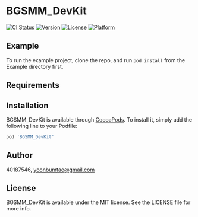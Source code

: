 # BGSMM_DevKit

[![CI Status](https://img.shields.io/travis/40187546/BGSMM_DevKit.svg?style=flat)](https://travis-ci.org/40187546/BGSMM_DevKit)
[![Version](https://img.shields.io/cocoapods/v/BGSMM_DevKit.svg?style=flat)](https://cocoapods.org/pods/BGSMM_DevKit)
[![License](https://img.shields.io/cocoapods/l/BGSMM_DevKit.svg?style=flat)](https://cocoapods.org/pods/BGSMM_DevKit)
[![Platform](https://img.shields.io/cocoapods/p/BGSMM_DevKit.svg?style=flat)](https://cocoapods.org/pods/BGSMM_DevKit)

## Example

To run the example project, clone the repo, and run `pod install` from the Example directory first.

## Requirements

## Installation

BGSMM_DevKit is available through [CocoaPods](https://cocoapods.org). To install
it, simply add the following line to your Podfile:

```ruby
pod 'BGSMM_DevKit'
```

## Author

40187546, yoonbumtae@gmail.com

## License

BGSMM_DevKit is available under the MIT license. See the LICENSE file for more info.
